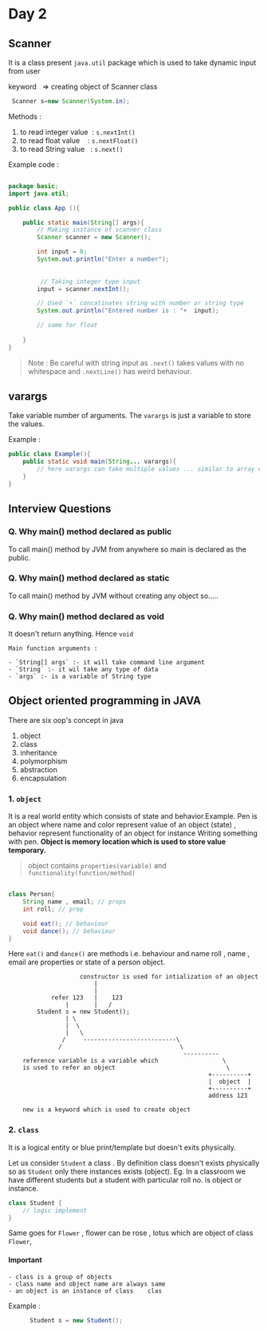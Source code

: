 # Day 2

## Scanner

It is a class present `java.util` package which is used to take dynamic input from user

keyword   => creating object of Scanner class

```java
 Scanner s=new Scanner(System.in);
```

Methods :

1. to read integer value  : `s.nextInt()`
1. to read float value    : `s.nextFloat()`
1. to read String value   : `s.next()`

Example code :

```java

package basic;
import java.util;

public class App (){

    public static main(String[] args){
        // Making instance of scanner class
        Scanner scanner = new Scanner();

        int input = 0;
        System.out.println("Enter a number");
       
        
         // Taking integer type input
        input = scanner.nextInt();

        // Used `+` concatinates string with number or string type
        System.out.println("Entered number is : "+  input);

        // same for float         
        
    }
}
```

> Note : Be careful with string input as `.next()` takes values with no whitespace and `.nextLine()` has weird behaviour.

## varargs

Take variable number of arguments. The `varargs` is just a variable to store the values.

Example :

```java
public class Example(){
    public static void main(String... varargs){
        // here varargs can take multiple values ... similar to array of string as argurments
    }
}
```

## Interview Questions

### Q. Why main() method declared as public  

To call main() method by JVM from anywhere so main is declared as the public.

### Q. Why main() method declared as static  

To call main() method by JVM without creating any object so.....

### Q. Why main() method declared as void

It doesn't return anything. Hence `void`

    Main function arguments : 

    - `String[] args` :- it will take command line argument
    - `String` :- it wil take any type of data
    - `args` :- is a variable of String type

## Object oriented programming in JAVA

There are six oop's concept in java  

1. object
2. class
3. inheritance
4. polymorphism
5. abstraction
6. encapsulation

### 1. `object`

It is a real world entity which consists of state and behavior.Example. Pen is an object where name and color represent value of an object (state) , behavior represent functionality of an object for instance Writing something with pen.
**Object is memory location which is used to store value temporary.**
  
> object contains `properties(variable)` and `functionality(function/method)`

```java

class Person{
    String name , email; // props
    int roll; // prop

    void eat(); // behaviour
    void dance(); // behaviour
}
```

Here `eat()` and `dance()` are methods i.e. behaviour and name roll , name , email are properties or state of a person object.

                        constructor is used for intialization of an object
                            |
                            |
                refer 123   |    123
                    |       |   / 
            Student s = new Student();
                    | \
                    |  \
                    |   \
                   /     --------------------------\
                  /                                 \    
                                                     ----------                
        reference variable is a variable which                  \
        is used to refer an object                               \
                                                            +----------+
                                                            |  object  |
                                                            +----------+
                                                            address 123

        new is a keyword which is used to create object                                                         

### 2. `class`

It is a logical entity or blue print/template but doesn't exits physically.

Let us consider `Student` a class . By definition class doesn't exists physically so as `Student` only there instances exists (object). Eg. In a classroom we have different students but a student with particular roll no. is object or instance.

```java
class Student {       
    // logic implement  
}   
```

Same goes for `Flower` , flower can be  rose , lotus which are object of class `Flower`,

#### Important

    - class is a group of objects
    - class name and object name are always same
    - an object is an instance of class    clas

Example :

```java
      Student s = new Student();   
```
